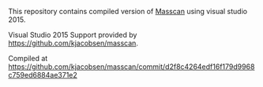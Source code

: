 This repository contains compiled version of [Masscan](https://github.com/robertdavidgraham/masscan) using visual studio 2015.

Visual Studio 2015 Support provided by https://github.com/kjacobsen/masscan.

Compiled at https://github.com/kjacobsen/masscan/commit/d2f8c4264edf16f179d9968c759ed6884ae371e2
